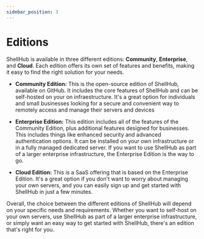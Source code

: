 ```yaml
---
sidebar_position: 3
---
```


# Editions

ShellHub is available in three different editions: **Community**, **Enterprise**, and **Cloud**.
Each edition offers its own set of features and benefits, making it easy to find the right solution for your needs.

* **Community Edition:** This is the open-source edition of ShellHub, available on GitHub.
It includes the core features of ShellHub and can be self-hosted on your on infraestructure.
It's a great option for individuals and small businesses looking for a secure and convenient
way to remotely access and manage their servers and devices

* **Enterprise Edition:** This edition includes all of the features of the Community Edition,
plus additional features designed for businesses.
This includes things like enhanced security and advanced authentication options.
It can be installed on your own infrastructure or in a fully managed dedicated server.
If you want to use ShellHub as part of a larger enterprise infrastructure,
the Enterprise Edition is the way to go.

* **Cloud Edition:** This is a SaaS offering that is based on the Enterprise Edition.
It's a great option if you don't want to worry about managing your own servers,
and you can easily sign up and get started with ShellHub in just a few minutes.

Overall, the choice between the different editions of ShellHub will depend on your
specific needs and requirements. Whether you want to self-host on your own servers,
use ShellHub as part of a larger enterprise infrastructure, or simply want an easy way
to get started with ShellHub, there's an edition that's right for you.
